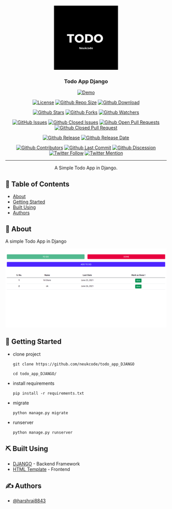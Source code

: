 <p align="center">
  <a href="" rel="noopener">
 <img width=200px height=200px src="project/logo.png" alt="TODO APP"></a>
</p>

<h3 align="center">Todo App Django</h3>

<div align="center">

[![Demo](https://img.shields.io/badge/Demo-LIVE-blue)](https://neukcodedemo.pythonanywhere.com/todo/)

[![License](https://img.shields.io/github/license/neukcode/todo_app_DJANGO)](https://github.com/neukcode/todo_app_DJANGO/blob/master/LICENSE.md) [![Github Repo Size](https://img.shields.io/github/repo-size/neukcode/todo_app_DJANGO)](https://github.com/neukcode/todo_app_DJANGO) [![Github Download](https://img.shields.io/github/downloads/neukcode/todo_app_DJANGO/total)](https://github.com/neukcode/todo_app_DJANGO)

[![Github Stars](https://img.shields.io/github/stars/neukcode/todo_app_DJANGO?style=social)](https://github.com/neukcode/todo_app_DJANGO/stargazers) [![Github Forks](https://img.shields.io/github/forks/neukcode/todo_app_DJANGO?style=social)](https://github.com/neukcode/todo_app_DJANGO/network/members) [![Github Watchers](https://img.shields.io/github/watchers/neukcode/todo_app_DJANGO?style=social)](https://github.com/neukcode/todo_app_DJANGO/watchers)

[![GitHub Issues](https://img.shields.io/github/issues/neukcode/todo_app_DJANGO)](https://github.com/neukcode/todo_app_DJANGO/issues) [![Github Closed Issues](https://img.shields.io/github/issues-closed/neukcode/todo_app_DJANGO)](https://github.com/neukcode/todo_app_DJANGO/issues?q=is%3Aissue+is%3Aclosed) [![Gihub Open Pull Requests](https://img.shields.io/github/issues-pr/neukcode/todo_app_DJANGO)](https://github.com/neukcode/todo_app_DJANGO/pulls) [![Github Closed Pull Request](https://img.shields.io/github/issues-pr-closed/neukcode/todo_app_DJANGO)](https://github.com/neukcode/todo_app_DJANGO/pulls?q=is%3Apr+is%3Aclosed)

[![Github Release](https://img.shields.io/github/v/release/neukcode/todo_app_DJANGO)](https://github.com/neukcode/todo_app_DJANGO) [![Github Release Date](https://img.shields.io/github/release-date/neukcode/todo_app_DJANGO)](https://github.com/neukcode/todo_app_DJANGO)

[![Github Contributors](https://img.shields.io/github/contributors/neukcode/todo_app_DJANGO)](https://github.com/neukcode/todo_app_DJANGO/graphs/contributors) [![Github Last Commit](https://img.shields.io/github/last-commit/neukcode/todo_app_DJANGO)](https://github.com/neukcode/todo_app_DJANGO/graphs/commit-activity) [![Github Discession](https://img.shields.io/github/discussions/neukcode/todo_app_DJANGO)](https://github.com/neukcode/todo_app_DJANGO/discussions) [![Twitter Follow](https://img.shields.io/twitter/follow/neukcode?style=social&label=Follow)](https://twitter.com/neukcode?ref_src=twsrc%5Etfw) [![Twitter Mention](https://img.shields.io/twitter/url?label=%40Mention&style=social&url=https://twitter.com/neukcode)](https://twitter.com/intent/tweet?screen_name=neukcode&ref_src=twsrc%5Etfw)

</div>

---

<p align="center"> A Simple Todo App in Django.
    <br> 
</p>

## 📝 Table of Contents

- [About](#about)
- [Getting Started](#getting_started)
- [Built Using](#built_using)
- [Authors](#authors)

## 🧐 About <a name = "about"></a>

A simple Todo App in Django

<p align="center">
 <img src="project/image.png" alt="TODO APP">
</p>

## 🏁 Getting Started <a name = "getting_started"></a>

- clone project
  ```
  git clone https://github.com/neukcode/todo_app_DJANGO
  ```
  ```
  cd todo_app_DJANGO/
  ```
- install requirements
  ```
  pip install -r requirements.txt
  ```
- migrate
  ```
  python manage.py migrate
  ```
- runserver
  ```
  python manage.py runserver
  ```

## ⛏️ Built Using <a name = "built_using"></a>

- [DJANGO](https://www.djangoproject.com/) - Backend Framework
- [HTML Template](https://github.com/neukcode/todo-app-html-template) - Frontend

## ✍️ Authors <a name = "authors"></a>

- [@harshraj8843](https://github.com/harshraj8843)